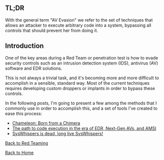 ## TL;DR

With the general term "AV Evasion" we refer to the set of techniques that allows an attacker to execute arbitrary code 
into a system, bypassing all controls that should prevent her from doing it.

## Introduction

One of the key areas during a Red Team or penetration test is how to evade security controls such as an intrusion detection system (IDS), 
antivirus (AV) software and EDR solutions.

This is not always a trivial task, and it's becoming more and more difficult to accomplish in a sensible, standard way.
Most of the current techniques requires developing custom droppers or implants in order to bypass these controls.

In the following posts, I'm going to present a few among the methods that I commonly use in order to accomplish this, 
and a set of tools I've created to ease this process:

* [Chameleon: Born from a Chimera](./BornFromAChimera/)
* [The path to code execution in the era of EDR, Next-Gen AVs, and AMSI](./CodeExeNewDotNet/)
* [SysWhispers is dead, long live SysWhispers!](NoSysWhisper/)

[Back to Red Teaming](../)

[Back to Home](https://klezvirus.github.io/)